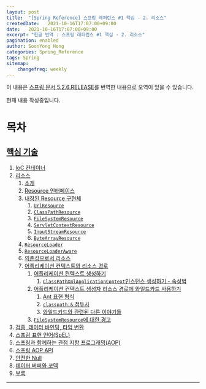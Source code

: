 ```yaml
---
layout: post
title:  "[Spring Reference] 스프링 레퍼런스 #1 핵심 - 2. 리소스"
createdDate:   2021-10-16T17:07:00+09:00
date:   2021-10-16T17:07:00+09:00
excerpt: "한글 번역 : 스프링 레퍼런스 #1 핵심 - 2. 리소스"
pagination: enabled
author: SoonYong Hong
categories: Spring_Reference
tags: Spring 
sitemap:
    changefreq: weekly
---
```


이 내용은 [스프링 문서 5.2.6.RELEASE](https://docs.spring.io/spring/docs/5.2.6.RELEASE/spring-framework-reference/core.html#spring-core)를 번역한 내용으로 오역이 있을 수 있습니다.

현재 내용 작성중입니다.

# 목차
<h2><a href="#spring-core"> 핵심 기술 </a></h2>

1. <a href="../spring-reference-core-1-beans"> IoC 컨테이너 </a>
1. <a href="#resources"> 리소스 </a>
    1. <a href="#resources-introduction">소개</a>
    1. <a href="#resources-resource">Resource 인터페이스</a>
    1. <a href="#resources-implementations">내장된 Resource 구현체</a>
        1. <a href="#resources-implementations-urlresource">`UrlResource`</a>
        1. <a href="#resources-implementations-classpathresource">`ClassPathResource`</a>
        1. <a href="#resources-implementations-filesystemresource">`FileSystemResource`</a>
        1. <a href="#resources-implementations-servletcontextresource">`ServletContextResource`</a>
        1. <a href="#resources-implementations-inputstreamresource">`InputStreamResource`</a>
        1. <a href="#resources-implementations-bytearrayresource">`ByteArrayResource`</a>
    1. <a href="#resources-resourceLoader">`ResourceLoader`</a>
    1. <a href="#resources-resourceloaderaware">`ResourceLoaderAware`</a>
    1. <a href="#resources-as-dependencies">의존성으로서 리소스</a>
    1. <a href="#resources-app-ctx">어플리케이션 컨텍스트와 리소스 경로</a>
        1. <a href="#resources-app-ctx-construction">어플리케이션 컨텍스트 생성하기</a>
            1. <a href="#resources-app-ctx-classpathxml">`ClassPathXmlApplicationContext`인스턴스 생성하기 - 속성법</a>
        1. <a href="#resources-app-ctx-wildcards-in-resource-paths">어플리케이션 컨텍스트 생성자 리소스 경로에 와일드카드 사용하기</a>
            1. <a href="#resources-app-ctx-ant-patterns-in-paths">Ant 표현 형식</a>
            1. <a href="#resources-classpath-wildcards">`classpath:&` 접두사</a>
            1. <a href="#resources-wildcards-in-path-other-stuff">와일드카드와 관련된 다른 이야기들</a>
        1. <a href="#resources-filesystemresource-caveats">`FileSystemResource`에 대한 경고</a>
1. <a href="../spring-reference-core-3-validation/#validation"> 검증, 데이터 바인딩, 타입 변환 </a>
1. <a href="../spring-reference-core-4-expressions/#expressions"> 스프링 표현 언어(SpEL) </a>
1. <a href="../spring-reference-core-5-aop/#aop"> 스프링과 함께하는 관점 지향 프로그래밍(AOP) </a>
1. <a href="../spring-reference-core-6-aop-api/#aop-api"> 스프링 AOP API </a>
1. <a href="../spring-reference-core-7-null-safety/#null-safety"> 안전한 Null </a>
1. <a href="../spring-reference-core-8-databuffers/#databuffers"> 데이터 버퍼와 코덱 </a>
1. <a href="../spring-reference-core-9-appendix/#appendix"> 부록 </a>

---
